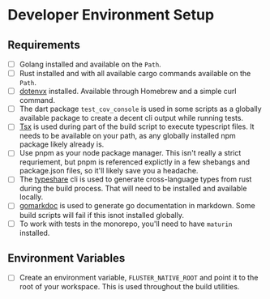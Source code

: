 # Developer Environment Setup

## Requirements

- [ ] Golang installed and available on the `Path`.
- [ ] Rust installed and with all available cargo commands available on the `Path`.
- [ ] [dotenvx](https://dotenvx.com/) installed. Available through Homebrew and a simple curl command.
- [ ] The dart package `test_cov_console` is used in some scripts as a globally available package to create a decent cli output while running tests.
- [ ] [Tsx](https://www.npmjs.com/package/tsx) is used during part of the build script to execute typescript files. It needs to be available on your path, as any globally installed npm package likely already is.
- [ ] Use pnpm as your node package manager. This isn't really a strict requriement, but pnpm is referenced explictly in a few shebangs and package.json files, so it'll likely save you a headache.
- [ ] The [typeshare](https://crates.io/crates/typeshare) cli is used to generate cross-language types from rust during the build process. That will need to be installed and available locally.
- [ ] [gomarkdoc](https://github.com/princjef/gomarkdoc) is used to generate go documentation in markdown. Some build scripts will fail if this isnot installed globally.
- [ ] To work with tests in the monorepo, you'll need to have `maturin` installed.

## Environment Variables

- [ ] Create an environment variable, `FLUSTER_NATIVE_ROOT` and point it to the root of your workspace. This is used throughout the build utilities.
